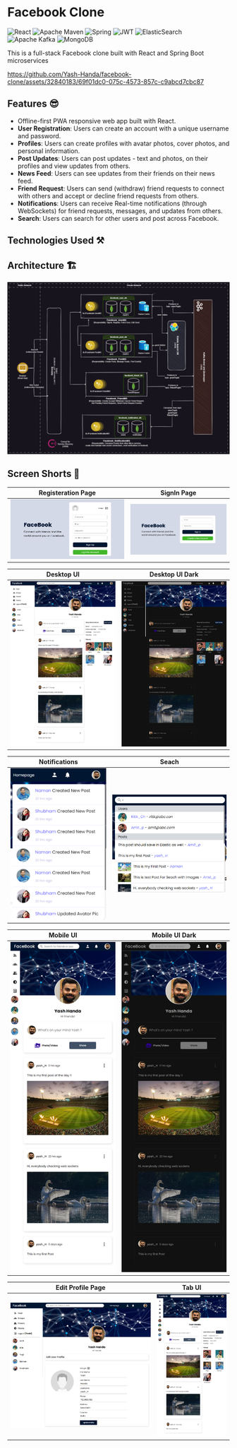 # Facebook Clone

![React](https://img.shields.io/badge/react-%2320232a.svg?style=for-the-badge&logo=react&logoColor=%2361DAFB)
![Apache Maven](https://img.shields.io/badge/Apache%20Maven-C71A36?style=for-the-badge&logo=Apache%20Maven&logoColor=white)
![Spring](https://img.shields.io/badge/spring-%236DB33F.svg?style=for-the-badge&logo=spring&logoColor=white)
![JWT](https://img.shields.io/badge/JWT-black?style=for-the-badge&logo=JSON%20web%20tokens)
![ElasticSearch](https://img.shields.io/badge/-ElasticSearch-005571?style=for-the-badge&logo=elasticsearch)
![Apache Kafka](https://img.shields.io/badge/Apache%20Kafka-000?style=for-the-badge&logo=apachekafka)
![MongoDB](https://img.shields.io/badge/MongoDB-%234ea94b.svg?style=for-the-badge&logo=mongodb&logoColor=white)

This is a full-stack Facebook clone built with React and Spring Boot microservices

https://github.com/Yash-Handa/facebook-clone/assets/32840183/69f01dc0-075c-4573-857c-c9abcd7cbc87

## Features 😎

- Offline-first PWA responsive web app built with React.
- **User Registration**: Users can create an account with a unique username and password.
- **Profiles**: Users can create profiles with avatar photos, cover photos, and personal information.
- **Post Updates**: Users can post updates - text and photos, on their profiles and view updates from others.
- **News Feed**: Users can see updates from their friends on their news feed.
- **Friend Request**: Users can send (withdraw) friend requests to connect with others and accept or decline friend requests from others.
- **Notifications**: Users can receive Real-time notifications (through WebSockets) for friend requests, messages, and updates from others.
- **Search**: Users can search for other users and post across Facebook.

## Technologies Used ⚒️

## Architecture 🏗️

![Architecture](/.github/assets/FaceBook_Architecture.png?raw=true "Facebook Architecture Diagram")

## Screen Shorts 📸

| Registeration Page                                    | SignIn Page                                           |
| ----------------------------------------------------- | --------------------------------------------- |
| ![Registeration Page](/.github/assets/Register_Page.png) | ![SignIn Page](/.github/assets/SignIn_Page.png) |

| Desktop UI                                    | Desktop UI Dark                                           |
| ----------------------------------------------------- | --------------------------------------------- |
| ![Desktop UI](/.github/assets/Desktop_UI.png) | ![Desktop UI Dark](/.github/assets/Desktop_UI_Dark.png) |

| Notifications                                    |  Seach                              |
| ----------------------------------------------------- | --------------------------------------------- |
| ![Notifications](/.github/assets/Notifications.png) | ![Seach](/.github/assets/Seach.png) |

| Mobile UI                                    | Mobile UI Dark                                           |
| ----------------------------------------------------- | --------------------------------------------- |
| ![Desktop UI](/.github/assets/Mobile_UI.png) | ![Desktop UI Dark](/.github/assets/Mobile_UI_Dark.png) |

| Edit Profile Page                                    | Tab UI                                |
| ----------------------------------------------------- | --------------------------------------------- |
| ![Edit Profile Page](/.github/assets/Edit_Profile_Page.png) | ![Tab UI](/.github/assets/Tab_UI.png) |
